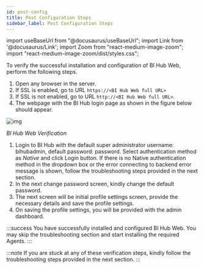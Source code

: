 ```yaml
---
id: post-config
title: Post Configuration Steps
sidebar_label: Post Configuration Steps
---
```


import useBaseUrl from "@docusaurus/useBaseUrl";
import Link from '@docusaurus/Link';
import Zoom from "react-medium-image-zoom";
import "react-medium-image-zoom/dist/styles.css";

To verify the successful installation and configuration of BI Hub Web, perform the following steps.

1. Open any browser in the server.
1. If SSL is enabled, go to URL `https://<BI Hub Web full URL>`
1. If SSL is not enabled, go to URL `http://<BI Hub Web full URL>`.
1. The webpage with the BI Hub login page as shown in the figure below should appear.

 <div style={{textAlign: 'center'}}>
   <Zoom>
     <img alt="img" src={useBaseUrl('/doc-images/fig3_3-web-verification.png')}/>
   </Zoom>
 </div>

 *BI Hub Web Verification*
 
1. Login to BI Hub with the default super administrator username: bihubadmin, default password: password. Select authentication method as *Native* and click Login button. If there is no Native authentication method in the dropdown box or the error connecting to backend error message is shown, follow the troubleshooting steps provided in the next section.
1. In the next change password screen, kindly change the default password.
1. The next screen will be initial profile settings screen, provide the necessary details and save the profile settings.
1. On saving the profile settings, you will be provided with the admin dashboard.

:::success
You have successfully installed and configured BI Hub Web.
You may skip the troubleshooting section and start installing the required Agents.
:::


:::note
If you are stuck at any of these verification steps, kindly follow the troubleshooting steps provided in the next section.
:::